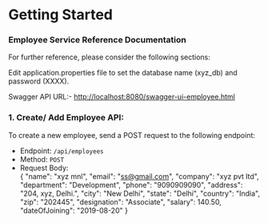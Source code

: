 # Getting Started

### Employee Service Reference Documentation
For further reference, please consider the following sections:

Edit application.properties file to set the database name (xyz_db) and password (XXXX).

Swagger API URL:- [http://localhost:8080/swagger-ui-employee.html](http://localhost:8080/swagger-ui-employee.html)

### 1. Create/ Add Employee API:
To create a new employee, send a POST request to the following endpoint:
* Endpoint: `/api/employees`
* Method: `POST`
* Request Body:  
{
  "name": "xyz mnl",
  "email": "ss@gmail.com",
  "company": "xyz pvt ltd",
  "department": "Development",
  "phone": "9090909090",
  "address": "204, xyz, Delhi.",
  "city": "New Delhi",
  "state": "Delhi",
  "country": "India",
  "zip": "202445",
  "designation": "Associate",
  "salary": 140.50,
  "dateOfJoining": "2019-08-20"
}
